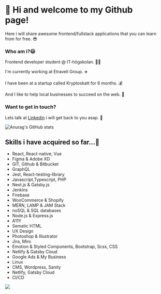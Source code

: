 

# 👋 Hi and welcome to my Github page!
 Here i will share awesome frontend/fullstack applications that you can learn from for free. 😎

### Who am i?😃
Frontend developer student @ IT-högskolan. 👨‍🏫 

I'm currently working at Etraveli Group. ✈️

I have been at a startup called Kryptoskatt for 6 months. 💰

 And I like to help local businesses to succeed on the web. 🏢
  
### Want to get in touch?
Lets talk at [Linkedin](https://www.linkedin.com/in/tholau) i will get back to you asap. 🤙


![Anurag's GitHub stats](https://github-readme-stats.vercel.app/api?username=thomaslaukkanen&show_icons=true&theme=radical)

## Skills i have acquired so far...🤩
- React, React-native, Vue
- Figma & Adobe XD  
- GIT, Github & Bitbucket 
- GraphQL 
- Jest, React-testing-library
- Javascript,Typescript, PHP
- Next.js & Gatsby.js
- Jenkins 
- Firebase 
- WooCommerce & Shopify 
- MERN, LAMP & JAM Stack 
- noSQL & SQL databases 
- Node.js & Express.js 
- A11Y
- Sematic HTML
- UX Design
- Photoshop & Illustrator 
- Jira, Miro 
- Emotion & Styled Components, Bootstrap, Scss, CSS 
- Netlify & Gatsby Cloud 
- Google Ads & My Business 
- Linux
- CMS, Wordpress, Sanity
- Netlify, Gatsby Cloud
- CI/CD


![](https://api.visitorbadge.io/api/VisitorHit?user=thomaslaukkanen&repo=github-visitors-badge&countColor=%237B1E7A)



<!--
**ThomasLaukkanen/ThomasLaukkanen** is a ✨ _special_ ✨ repository because its `README.md` (this file) appears on your GitHub profile.

Here are some ideas to get you started:

- 🔭 I’m currently working on ...
- 🌱 I’m currently learning ...
- 👯 I’m looking to collaborate on ...
- 🤔 I’m looking for help with ...
- 💬 Ask me about ...
- 📫 How to reach me: ...
- 😄 Pronouns: ...
- ⚡ Fun fact: ...
-->


